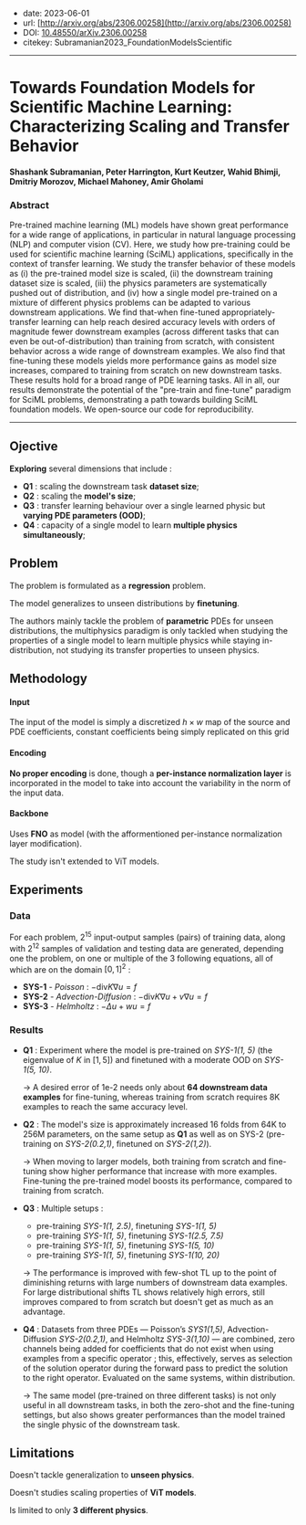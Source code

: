 - date: 2023-06-01
- url: [http://arxiv.org/abs/2306.00258](http://arxiv.org/abs/2306.00258)
- DOI: [10.48550/arXiv.2306.00258](https://doi.org/10.48550/arXiv.2306.00258)
- citekey: Subramanian2023_FoundationModelsScientific
---

# Towards Foundation Models for Scientific Machine Learning: Characterizing Scaling and Transfer Behavior

#### Shashank Subramanian, Peter Harrington, Kurt Keutzer, Wahid Bhimji, Dmitriy Morozov, Michael Mahoney, Amir Gholami

### Abstract

Pre-trained machine learning (ML) models have shown great performance for a wide range of applications, in particular in natural language processing (NLP) and computer vision (CV). Here, we study how pre-training could be used for scientific machine learning (SciML) applications, specifically in the context of transfer learning. We study the transfer behavior of these models as (i) the pre-trained model size is scaled, (ii) the downstream training dataset size is scaled, (iii) the physics parameters are systematically pushed out of distribution, and (iv) how a single model pre-trained on a mixture of different physics problems can be adapted to various downstream applications. We find that-when fine-tuned appropriately-transfer learning can help reach desired accuracy levels with orders of magnitude fewer downstream examples (across different tasks that can even be out-of-distribution) than training from scratch, with consistent behavior across a wide range of downstream examples. We also find that fine-tuning these models yields more performance gains as model size increases, compared to training from scratch on new downstream tasks. These results hold for a broad range of PDE learning tasks. All in all, our results demonstrate the potential of the "pre-train and fine-tune" paradigm for SciML problems, demonstrating a path towards building SciML foundation models. We open-source our code for reproducibility.

---

## Ojective

**Exploring** several dimensions that include :
- **Q1** : scaling the downstream task **dataset size**;
- **Q2** : scaling the **model's size**;
- **Q3** : transfer learning behaviour over a single learned physic but **varying PDE parameters (OOD)**;
- **Q4** : capacity of a single model to learn **multiple physics simultaneously**;

## Problem
<!-- regression / classification / génération ? -->
<!-- finetuning / adaptive learning ? -->
<!-- parametric / multiphysics ? -->

The problem is formulated as a **regression** problem.

The model generalizes to unseen distributions by **finetuning**.

The authors mainly tackle the problem of **parametric** PDEs for unseen distributions, the multiphysics paradigm is only tackled when studying the properties of a single model to learn multiple physics while staying in-distribution, not studying its transfer properties to unseen physics.  

## Methodology
<!-- accent on encoding -->
<!-- transformer ? -->

#### Input

The input of the model is simply a discretized $h \times w$ map of the source and PDE coefficients, constant coefficients being simply replicated on this grid

#### Encoding

**No proper encoding** is done, though a **per-instance normalization layer** is incorporated in the model to take into account the variability in the norm of the input data.

#### Backbone

Uses **FNO** as model (with the afformentioned per-instance normalization layer modification).

The study isn't extended to ViT models.

## Experiments

### Data

For each problem, $2^{15}$ input-output samples (pairs) of training data, along with $2^{12}$ samples of validation and testing data are generated, depending one the problem, on one or multiple of the 3 following equations, all of which are on the domain $[0,1]^2$ :
- **SYS-1** - *Poisson* : $-\text{div} K\nabla u = f$
- **SYS-2** - *Advection-Diffusion* : $-\text{div} K\nabla u + v\nabla u = f$
- **SYS-3** - *Helmholtz* : $-\Delta u + wu = f$

### Results

- **Q1** :
    Experiment where the model is pre-trained on *SYS-1(1, 5)* (the eigenvalue of $K$ in $[1, 5]$) and finetuned with a moderate OOD on *SYS-1(5, 10)*.
    
    → A desired error of 1e-2 needs only about **64 downstream data examples** for fine-tuning, whereas training from scratch requires 8K examples to reach the same accuracy level.
- **Q2** :
    The model's size is approximately increased 16 folds from 64K to 256M parameters, on the same setup as **Q1** as well as on SYS-2 (pre-training on *SYS-2(0.2,1)*, finetuned on *SYS-2(1,2)*).

    → When moving to larger models, both training from scratch and fine-tuning show higher performance that increase with more examples. Fine-tuning the pre-trained model boosts its performance, compared to training from scratch.
- **Q3** :
    Multiple setups :
    - pre-training *SYS-1(1, 2.5)*, finetuning *SYS-1(1, 5)*
    - pre-training *SYS-1(1, 5)*, finetuning *SYS-1(2.5, 7.5)*
    - pre-training *SYS-1(1, 5)*, finetuning *SYS-1(5, 10)*
    - pre-training *SYS-1(1, 5)*, finetuning *SYS-1(10, 20)*

    → The performance is improved with few-shot TL up to the point of diminishing returns with large numbers of downstream data examples. For large distributional shifts TL shows relatively high errors, still improves compared to from scratch but doesn't get as much as an advantage.
- **Q4** :
    Datasets from three PDEs — Poisson’s *SYS1(1,5)*, Advection-Diffusion *SYS-2(0.2,1)*, and Helmholtz *SYS-3(1,10)* — are combined, zero channels being added for coefficients that do not exist when using examples from a specific operator ; this, effectively, serves as selection of the solution operator during the forward pass to predict the solution to the right operator. Evaluated on the same systems, within distribution.

    → The same model (pre-trained on three different tasks) is not only useful in all downstream tasks, in both the zero-shot and the fine-tuning settings, but also shows greater performances than the model trained the single physic of the downstream task.

## Limitations

Doesn't tackle generalization to **unseen physics**.

Doesn't studies scaling properties of **ViT models**.

Is limited to only **3 different physics**. 
